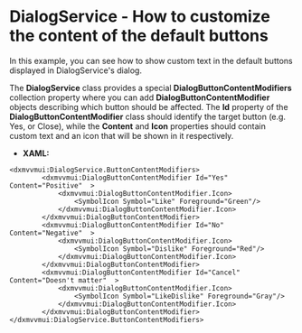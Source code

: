 # DialogService - How to customize the content of the default buttons
 
In this example, you can see how to show custom text in the default buttons displayed in DialogService's dialog.

The **DialogService** class provides a special **DialogButtonContentModifiers** collection property where you can add **DialogButtonContentModifier** objects describing which button should be affected. The **Id** property of the **DialogButtonContentModifier** class should identify the target button (e.g. Yes, or Close), while the **Content** and **Icon** properties should contain custom text and an icon that will be shown in it respectively.
 
* **XAML:**
 
```
<dxmvvmui:DialogService.ButtonContentModifiers>
        <dxmvvmui:DialogButtonContentModifier Id="Yes" Content="Positive"  >
            <dxmvvmui:DialogButtonContentModifier.Icon>
                <SymbolIcon Symbol="Like" Foreground="Green"/>
            </dxmvvmui:DialogButtonContentModifier.Icon>
        </dxmvvmui:DialogButtonContentModifier>
        <dxmvvmui:DialogButtonContentModifier Id="No" Content="Negative"  >
            <dxmvvmui:DialogButtonContentModifier.Icon>
                <SymbolIcon Symbol="Dislike" Foreground="Red"/>
            </dxmvvmui:DialogButtonContentModifier.Icon>
        </dxmvvmui:DialogButtonContentModifier>
        <dxmvvmui:DialogButtonContentModifier Id="Cancel" Content="Doesn't matter"  >
            <dxmvvmui:DialogButtonContentModifier.Icon>
                <SymbolIcon Symbol="LikeDislike" Foreground="Gray"/>
            </dxmvvmui:DialogButtonContentModifier.Icon>
        </dxmvvmui:DialogButtonContentModifier>
</dxmvvmui:DialogService.ButtonContentModifiers>
``` 
